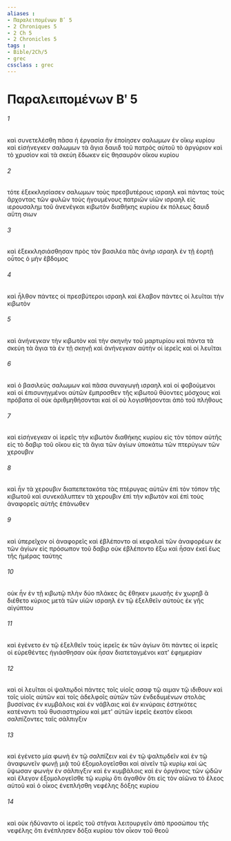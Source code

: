 ```yaml
---
aliases : 
- Παραλειπομένων Βʹ 5
- 2 Chroniques 5
- 2 Ch 5
- 2 Chronicles 5
tags : 
- Bible/2Ch/5
- grec
cssclass : grec
---
```


# Παραλειπομένων Βʹ 5

###### 1
καὶ συνετελέσθη πᾶσα ἡ ἐργασία ἣν ἐποίησεν σαλωμων ἐν οἴκῳ κυρίου καὶ εἰσήνεγκεν σαλωμων τὰ ἅγια δαυιδ τοῦ πατρὸς αὐτοῦ τὸ ἀργύριον καὶ τὸ χρυσίον καὶ τὰ σκεύη ἔδωκεν εἰς θησαυρὸν οἴκου κυρίου
###### 2
τότε ἐξεκκλησίασεν σαλωμων τοὺς πρεσβυτέρους ισραηλ καὶ πάντας τοὺς ἄρχοντας τῶν φυλῶν τοὺς ἡγουμένους πατριῶν υἱῶν ισραηλ εἰς ιερουσαλημ τοῦ ἀνενέγκαι κιβωτὸν διαθήκης κυρίου ἐκ πόλεως δαυιδ αὕτη σιων
###### 3
καὶ ἐξεκκλησιάσθησαν πρὸς τὸν βασιλέα πᾶς ἀνὴρ ισραηλ ἐν τῇ ἑορτῇ οὗτος ὁ μὴν ἕβδομος
###### 4
καὶ ἦλθον πάντες οἱ πρεσβύτεροι ισραηλ καὶ ἔλαβον πάντες οἱ λευῖται τὴν κιβωτὸν
###### 5
καὶ ἀνήνεγκαν τὴν κιβωτὸν καὶ τὴν σκηνὴν τοῦ μαρτυρίου καὶ πάντα τὰ σκεύη τὰ ἅγια τὰ ἐν τῇ σκηνῇ καὶ ἀνήνεγκαν αὐτὴν οἱ ἱερεῖς καὶ οἱ λευῖται
###### 6
καὶ ὁ βασιλεὺς σαλωμων καὶ πᾶσα συναγωγὴ ισραηλ καὶ οἱ φοβούμενοι καὶ οἱ ἐπισυνηγμένοι αὐτῶν ἔμπροσθεν τῆς κιβωτοῦ θύοντες μόσχους καὶ πρόβατα οἳ οὐκ ἀριθμηθήσονται καὶ οἳ οὐ λογισθήσονται ἀπὸ τοῦ πλήθους
###### 7
καὶ εἰσήνεγκαν οἱ ἱερεῖς τὴν κιβωτὸν διαθήκης κυρίου εἰς τὸν τόπον αὐτῆς εἰς τὸ δαβιρ τοῦ οἴκου εἰς τὰ ἅγια τῶν ἁγίων ὑποκάτω τῶν πτερύγων τῶν χερουβιν
###### 8
καὶ ἦν τὰ χερουβιν διαπεπετακότα τὰς πτέρυγας αὐτῶν ἐπὶ τὸν τόπον τῆς κιβωτοῦ καὶ συνεκάλυπτεν τὰ χερουβιν ἐπὶ τὴν κιβωτὸν καὶ ἐπὶ τοὺς ἀναφορεῖς αὐτῆς ἐπάνωθεν
###### 9
καὶ ὑπερεῖχον οἱ ἀναφορεῖς καὶ ἐβλέποντο αἱ κεφαλαὶ τῶν ἀναφορέων ἐκ τῶν ἁγίων εἰς πρόσωπον τοῦ δαβιρ οὐκ ἐβλέποντο ἔξω καὶ ἦσαν ἐκεῖ ἕως τῆς ἡμέρας ταύτης
###### 10
οὐκ ἦν ἐν τῇ κιβωτῷ πλὴν δύο πλάκες ἃς ἔθηκεν μωυσῆς ἐν χωρηβ ἃ διέθετο κύριος μετὰ τῶν υἱῶν ισραηλ ἐν τῷ ἐξελθεῖν αὐτοὺς ἐκ γῆς αἰγύπτου
###### 11
καὶ ἐγένετο ἐν τῷ ἐξελθεῖν τοὺς ἱερεῖς ἐκ τῶν ἁγίων ὅτι πάντες οἱ ἱερεῖς οἱ εὑρεθέντες ἡγιάσθησαν οὐκ ἦσαν διατεταγμένοι κατ' ἐφημερίαν
###### 12
καὶ οἱ λευῖται οἱ ψαλτῳδοὶ πάντες τοῖς υἱοῖς ασαφ τῷ αιμαν τῷ ιδιθουν καὶ τοῖς υἱοῖς αὐτῶν καὶ τοῖς ἀδελφοῖς αὐτῶν τῶν ἐνδεδυμένων στολὰς βυσσίνας ἐν κυμβάλοις καὶ ἐν νάβλαις καὶ ἐν κινύραις ἑστηκότες κατέναντι τοῦ θυσιαστηρίου καὶ μετ' αὐτῶν ἱερεῖς ἑκατὸν εἴκοσι σαλπίζοντες ταῖς σάλπιγξιν
###### 13
καὶ ἐγένετο μία φωνὴ ἐν τῷ σαλπίζειν καὶ ἐν τῷ ψαλτῳδεῖν καὶ ἐν τῷ ἀναφωνεῖν φωνῇ μιᾷ τοῦ ἐξομολογεῖσθαι καὶ αἰνεῖν τῷ κυρίῳ καὶ ὡς ὕψωσαν φωνὴν ἐν σάλπιγξιν καὶ ἐν κυμβάλοις καὶ ἐν ὀργάνοις τῶν ᾠδῶν καὶ ἔλεγον ἐξομολογεῖσθε τῷ κυρίῳ ὅτι ἀγαθόν ὅτι εἰς τὸν αἰῶνα τὸ ἔλεος αὐτοῦ καὶ ὁ οἶκος ἐνεπλήσθη νεφέλης δόξης κυρίου
###### 14
καὶ οὐκ ἠδύναντο οἱ ἱερεῖς τοῦ στῆναι λειτουργεῖν ἀπὸ προσώπου τῆς νεφέλης ὅτι ἐνέπλησεν δόξα κυρίου τὸν οἶκον τοῦ θεοῦ
